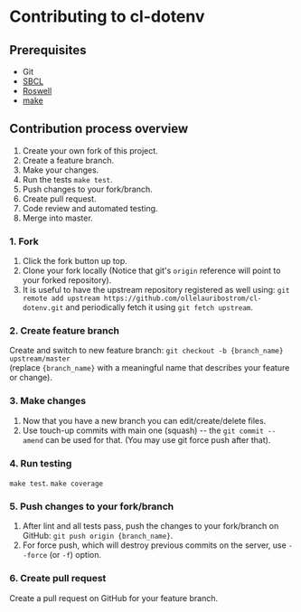 # Contributing to cl-dotenv

## Prerequisites
- Git
- [SBCL](http://www.sbcl.org/)
- [Roswell](https://github.com/roswell/roswell)
- [make](https://www.gnu.org/software/make/)

## Contribution process overview
1. Create your own fork of this project.
2. Create a feature branch.
3. Make your changes.
4. Run the tests `make test`.
5. Push changes to your fork/branch.
6. Create pull request.
7. Code review and automated testing.
8. Merge into master.

### 1. Fork
1. Click the fork button up top.
2. Clone your fork locally (Notice that git's `origin` reference will point to your forked repository).
3. It is useful to have the upstream repository registered as well using: `git remote add upstream https://github.com/ollelauribostrom/cl-dotenv.git` and periodically fetch it using `git fetch upstream`.

### 2. Create feature branch
Create and switch to new feature branch: `git checkout -b {branch_name} upstream/master`   
(replace `{branch_name}` with a meaningful name that describes your feature or change).

### 3. Make changes
1. Now that you have a new branch you can edit/create/delete files.
2. Use touch-up commits with main one (squash) -- the `git commit --amend` can be used for that. (You may use git force push after that).

### 4. Run testing
`make test`.
`make coverage`

### 5. Push changes to your fork/branch
1. After lint and all tests pass, push the changes to your fork/branch on GitHub: `git push origin {branch_name}`.
2. For force push, which will destroy previous commits on the server, use `--force` (or `-f`) option.

### 6. Create pull request
Create a pull request on GitHub for your feature branch.
